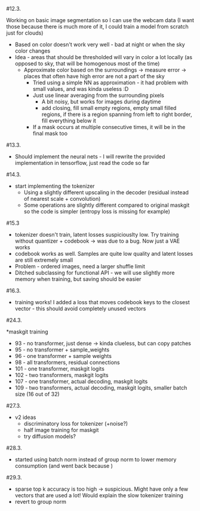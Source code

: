 #12.3. 

Working on basic image segmentation so I can use the webcam data (I want those because there is much more of it, I could train a model from scratch just for clouds)

* Based on color doesn't work very well - bad at night or when the sky color changes 
* Idea - areas that should be thresholded will vary in color a lot locally (as opposed to sky, that will be homogenous most of the time)
    * Approximate color based on the surroundings -> measure error -> places that often have high error are not a part of the sky
        * Tried using a simple NN as approximation - it had problem with small values, and was kinda useless :D
        * Just use linear averaging from the surrounding pixels
            * A bit noisy, but works for images during daytime
            * add closing, fill small empty regions, empty small filled regions, if there is a region spanning from left to right border, fill everything below it
        * If a mask occurs at multiple consecutive times, it will be in the final mask too

#13.3.

* Should implement the neural nets - I will rewrite the provided implementation in tensorflow, just read the code so far

#14.3.

* start implementing the tokenizer
    * Using a slightly different upscaling in the decoder (residual instead of nearest scale + convolution)
    * Some operations are slightly different compared to original maskgit so the code is simpler (entropy loss is missing for example)

#15.3

* tokenizer doesn't train, latent losses suspiciouslty low. Try training without quantizer + codebook -> was due to a bug. Now just a VAE works
* codebook works as well. Samples are quite low quality and latent losses are still extremely small
* Problem - ordered images, need a larger shuffle limit
* Ditched subclassing for functional API - we will use slightly more memory when training, but saving should be easier

#16.3.
* training works! I added a loss that moves codebook keys to the closest vector - this should avoid completely unused vectors


#24.3.

*maskgit training
 * 93 - no transformer, just dense -> kinda clueless, but can copy patches
 * 95 - no transformer + sample_weights
 * 96 - one transformer + sample weights
 * 98 - all transformers, residual connections
 * 101 - one transformer, maskgit logits
 * 102 - two transformers, maskgit logits
 * 107 - one transformer, actual decoding, maskgit logits
 * 109 - two transformers, actual decoding, maskgit logits, smaller batch size (16 out of 32)


#27.3.

* v2 ideas
    * discriminatory loss for tokenizer (+noise?)
    * half image training for maskgit
    * try diffusion models?

#28.3.
 * started using batch norm instead of group norm to lower memory consumption (and went back because )
 

#29.3.
 * sparse top k accuracy is too high -> suspicious. Might have only a few vectors that are used a lot! Would explain the slow tokenizer training
 * revert to group norm
